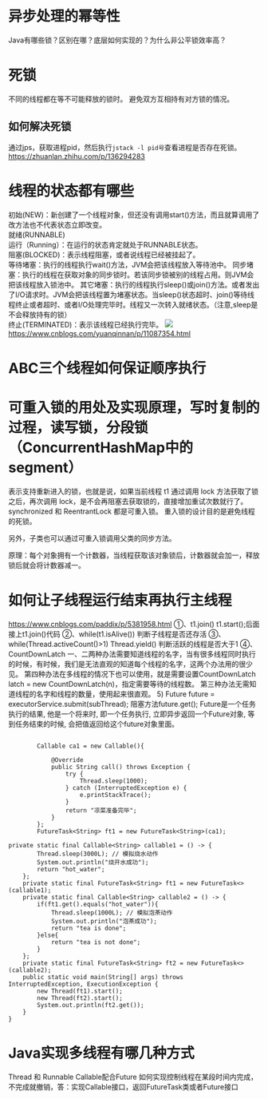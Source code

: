 # 异步处理的幂等性

Java有哪些锁？区别在哪？底层如何实现的？为什么非公平锁效率高？

# 死锁
不同的线程都在等不可能释放的锁时。 
避免双方互相持有对方锁的情况。  

## 如何解决死锁
通过jps，获取进程pid，然后执行`jstack -l pid号`查看进程是否存在死锁。 
https://zhuanlan.zhihu.com/p/136294283


# 线程的状态都有哪些
初始(NEW)：新创建了一个线程对象，但还没有调用start()方法，而且就算调用了改方法也不代表状态立即改变。  
就绪(RUNNABLE)  
运行（Running）：在运行的状态肯定就处于RUNNABLE状态。  
阻塞(BLOCKED)：表示线程阻塞，或者说线程已经被挂起了。  
     等待堵塞：执行的线程执行wait()方法，JVM会把该线程放入等待池中。
     同步堵塞：执行的线程在获取对象的同步锁时。若该同步锁被别的线程占用。则JVM会把该线程放入锁池中。 
     其它堵塞：执行的线程执行sleep()或join()方法。或者发出了I/O请求时。JVM会把该线程置为堵塞状态。当sleep()状态超时、join()等待线程终止或者超时、或者I/O处理完毕时。线程又一次转入就绪状态。（注意,sleep是不会释放持有的锁）  
终止(TERMINATED)：表示该线程已经执行完毕。
![](https://img2018.cnblogs.com/blog/1113901/201906/1113901-20190625232635949-798047380.png)
https://www.cnblogs.com/yuanqinnan/p/11087354.html

# ABC三个线程如何保证顺序执行



# 可重入锁的用处及实现原理，写时复制的过程，读写锁，分段锁（ConcurrentHashMap中的segment）
表示支持重新进入的锁，也就是说，如果当前线程 t1 通过调用 lock 方法获取了锁之后，再次调用 lock，是不会再阻塞去获取锁的，直接增加重试次数就行了。synchronized 和 ReentrantLock 都是可重入锁。
重入锁的设计目的是避免线程的死锁。

另外，子类也可以通过可重入锁调用父类的同步方法。  

原理：每个对象拥有一个计数器，当线程获取该对象锁后，计数器就会加一，释放锁后就会将计数器减一。

# 如何让子线程运行结束再执行主线程
https://www.cnblogs.com/paddix/p/5381958.html
①、t1.join()
t1.start();后面接上t1.join()代码
②、while(t1.isAlive())
判断子线程是否还存活
③、while(Thread.activeCount()>1) Thread.yield()
判断活跃的线程是否大于1
④、CountDownLatch 
一、二两种办法需要知道线程的名字，当有很多线程同时执行的时候，有时候，我们是无法直观的知道每个线程的名字，这两个办法用的很少见。
第四种办法在多线程的情况下也可以使用，就是需要设置CountDownLatch latch = new CountDownLatch(n)，指定需要等待的线程数。
第三种办法无需知道线程的名字和线程的数量，使用起来很直观。
5) Future future = executorService.submit(subThread);
阻塞方法future.get();
Future是一个任务执行的结果, 他是一个将来时, 即一个任务执行, 立即异步返回一个Future对象, 等到任务结束的时候, 会把值返回给这个future对象里面。
```

		Callable ca1 = new Callable(){
 
			@Override
			public String call() throws Exception {
				try {
					Thread.sleep(1000);
				} catch (InterruptedException e) {
					e.printStackTrace();
				}
				return "凉菜准备完毕";
			}
		};
		FutureTask<String> ft1 = new FutureTask<String>(ca1);
```

```
private static final Callable<String> callable1 = () -> {
        Thread.sleep(3000L); // 模拟烧水动作
        System.out.println("烧开水成功");
        return "hot_water";
    };
    private static final FutureTask<String> ft1 = new FutureTask<>(callable1);
    private static final Callable<String> callable2 = () -> {
        if(ft1.get().equals("hot_water")){
            Thread.sleep(1000L); // 模拟泡茶动作
            System.out.println("泡茶成功");
            return "tea is done";
        }else{
            return "tea is not done";
        }
    };
    private static final FutureTask<String> ft2 = new FutureTask<>(callable2);
    public static void main(String[] args) throws InterruptedException, ExecutionException {
        new Thread(ft1).start();
        new Thread(ft2).start();
        System.out.println(ft2.get());
    }
}
```

# Java实现多线程有哪几种方式
Thread 和 Runnable
Callable配合Future
如何实现控制线程在某段时间内完成，不完成就撤销，答：实现Callable接口，返回FutureTask类或者Future接口
 